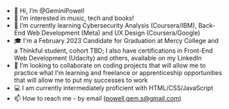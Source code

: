- 👋 Hi, I’m @GeminiPowell
- 👀 I’m interested in music, tech and books!
- 🌱 I’m currently learning Cybersecurity Analysis (Coursera/IBM), Back-End Web Development (Meta) and UX Design (Coursera/Google) 
- 🎓 I'm a February 2023 Candidate for Graduation at Mercy College and a Thinkful student, cohort TBD; I also have certifications in Front-End Web Development (Udacity) and others, available   on my LinkedIn
- 💞️ I’m looking to collaborate on coding projects that will allow me to practice what I'm learning and freelance or apprenticeship opportunities that will    allow me to put my successes to work
- 💻 I am currently intermediately proficient with HTML/CSS/JavaScript 
- 📫 How to reach me - by email (powell.gem.s@gmail.com)

<!---
GeminiPowell/GeminiPowell is a ✨ special ✨ repository because its `README.md` (this file) appears on your GitHub profile.
You can click the Preview link to take a look at your changes.
--->
